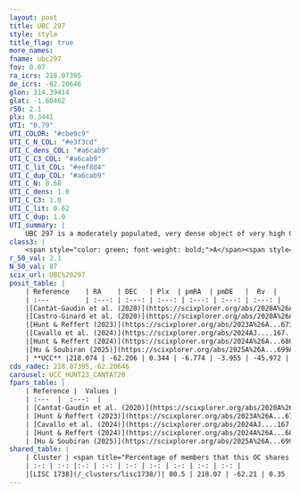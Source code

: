 ```yaml
---
layout: post
title: UBC 297
style: style
title_flag: true
more_names: 
fname: ubc297
fov: 0.07
ra_icrs: 218.07395
de_icrs: -62.20646
glon: 314.39414
glat: -1.60462
r50: 2.1
plx: 0.3441
UTI: "0.79"
UTI_COLOR: "#cbe9c9"
UTI_C_N_COL: "#e3f3cd"
UTI_C_dens_COL: "#a6cab9"
UTI_C_C3_COL: "#a6cab9"
UTI_C_lit_COL: "#eef8d4"
UTI_C_dup_COL: "#a6cab9"
UTI_C_N: 0.68
UTI_C_dens: 1.0
UTI_C_C3: 1.0
UTI_C_lit: 0.62
UTI_C_dup: 1.0
UTI_summary: |
    UBC 297 is a moderately populated, very dense object of very high C3 quality. It is moderately studied in the literature. This object shares a large percentage of members with a later reported entry.
class3: |
    <span style="color: green; font-weight: bold;">A</span><span style="color: green; font-weight: bold;">A</span>
r_50_val: 2.1
N_50_val: 87
scix_url: UBC%20297
posit_table: |
    | Reference    | RA    | DEC   | Plx  | pmRA  | pmDE   |  Rv  |
    | :---         | :---: | :---: | :---: | :---: | :---: | :---: |
    |[Cantat-Gaudin et al. (2020)](https://scixplorer.org/abs/2020A%26A...640A...1C) | 218.081 | -62.222 | 0.327 | -6.779 | -3.923 | -- |
    |[Castro-Ginard et al. (2020)](https://scixplorer.org/abs/2020A%26A...635A..45C) | 218.133 | -62.211 | 0.327 | -6.786 | -3.919 | -- |
    |[Hunt & Reffert (2023)](https://scixplorer.org/abs/2023A%26A...673A.114H) | 218.062 | -62.212 | 0.351 | -6.793 | -3.972 | -52.957 |
    |[Cavallo et al. (2024)](https://scixplorer.org/abs/2024AJ....167...12C) | 218.094 | -62.203 | 0.35 | -- | -- | -- |
    |[Hunt & Reffert (2024)](https://scixplorer.org/abs/2024A%26A...686A..42H) | 218.062 | -62.212 | 0.351 | -6.793 | -3.972 | -52.957 |
    |[Hu & Soubiran (2025)](https://scixplorer.org/abs/2025A%26A...699A.246H) | 218.094 | -62.203 | -- | -- | -- | -- |
    | **UCC** |218.074 | -62.206 | 0.344 | -6.774 | -3.955 | -45.972 | 
cds_radec: 218.07395,-62.20646
carousel: UCC_HUNT23_CANTAT20
fpars_table: |
    | Reference |  Values |
    | :---  |  :---:  |
    | [Cantat-Gaudin et al. (2020)](https://scixplorer.org/abs/2020A%26A...640A...1C) | `AVNN=2.11, DMNN=12.17, AgeNN=8.55` |
    | [Hunt & Reffert (2023)](https://scixplorer.org/abs/2023A%26A...673A.114H) | `AV50=2.471, diffAV50=1.568, MOD50=12.049, logAge50=8.227` |
    | [Cavallo et al. (2024)](https://scixplorer.org/abs/2024AJ....167...12C) | `AV50=2.41, dMod50=11.49, logAge50=8.76, [Fe/H]50=-0.09` |
    | [Hunt & Reffert (2024)](https://scixplorer.org/abs/2024A%26A...686A..42H) | `MassJ=848.534` |
    | [Hu & Soubiran (2025)](https://scixplorer.org/abs/2025A%26A...699A.246H) | `MA22=-0.03, MA23f=-0.1, MA23g=0.2, MZ23=0.24, MK24=-0.1, MF24=-0.1` |
shared_table: |
    | Cluster | <span title="Percentage of members that this OC shares with the ones listed">%</span>   | RA   | DEC   | Plx   | pmRA  | pmDE  | Rv | UTI |
    | :-: | :-: |:-: | :-: | :-: | :-: | :-: | :-: | :-: |
    |[LISC 1738](/_clusters/lisc1738/)| 80.5 | 218.07 | -62.21 | 0.35 | -6.79 | -3.96 | -45.97 |0.03 |
---
```

